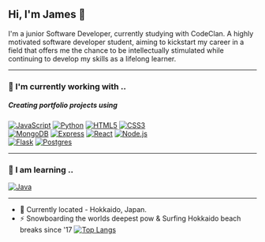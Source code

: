 ## Hi, I'm James 👋

I'm a junior Software Developer, currently studying with CodeClan. A highly motivated software developer student, aiming to kickstart my career in a field that offers me the chance to be intellectually stimulated while continuing to develop my skills as a lifelong learner. 

<hr>

### 🔭 I'm currently working with ..
##### Creating portfolio projects using

[![JavaScript][JavaScript-pic]][JavaScript-url]
[![Python][Python-pic]][Python-url]
[![HTML5][HTML5-pic]][HTML5-url]
[![CSS3][CSS3-pic]][CSS3-url]
<br>
[![MongoDB][MongoDB-pic]][MongoDB-url]
[![Express][Express-pic]][Express-url]
[![React][React-pic]][React-url]
[![Node.js][Node-pic]][Node-url]
<br>
[![Flask][Flask-pic]][Flask-url]
[![Postgres][Postgres-pic]][Postgres-url]

<hr>

### 🌱 I am learning ..

[![Java][Java-pic]][Java-url]

<hr>

- 📍 Currently located - Hokkaido, Japan.
-  ⚡ Snowboarding the worlds deepest pow & Surfing Hokkaido beach breaks since '17
[![Top Langs](https://github-readme-stats.vercel.app/api/top-langs/?username=j-rob16&layout=compact)](https://github.com/j-rob16/github-readme-stats)



<!--
**j-rob16/j-rob16** is a ✨ _special_ ✨ repository because its `README.md` (this file) appears on your GitHub profile.

Here are some ideas to get you started:

- 👯 I’m looking to collaborate on ...
- 🤔 I’m looking for help with ...
- 💬 Ask me about ...
- 📫 How to reach me: ...
![James's GitHub stats](https://github-readme-stats.vercel.app/api?username=j-rob16&show_icons=true&theme=radical)
-->

<!-- Markdown links & images -->
[linkedin-shield]: https://img.shields.io/badge/-LinkedIn-blue.svg?style=for-the-badge&logo=linkedin&colorB=555
[linkedin-url]: https://www.linkedin.com/in/016-james-robbins

[CSS3-pic]: https://img.shields.io/badge/css3-%231572B6.svg?style=for-the-badge&logo=css3&logoColor=white
[CSS3-url]: https://developer.mozilla.org/en-US/docs/Web/CSS
[Express-pic]: https://img.shields.io/badge/express.js-%23404d59.svg?style=for-the-badge&logo=express&logoColor=%2361DAFB
[Express-url]: https://expressjs.com/
[Flask-pic]: https://img.shields.io/badge/flask-%23000.svg?style=for-the-badge&logo=flask&logoColor=white
[Flask-url]: https://flask.palletsprojects.com/
[Java-pic]: https://img.shields.io/badge/java-%23ED8B00.svg?style=for-the-badge&logo=java&logoColor=white
[Java-url]: https://www.java.com/
[JavaScript-pic]: https://img.shields.io/badge/javascript-%23323330.svg?style=for-the-badge&logo=javascript&logoColor=%23F7DF1E
[JavaScript-url]: https://www.javascript.com/
[HTML5-pic]: https://img.shields.io/badge/html5-%23E34F26.svg?style=for-the-badge&logo=html5&logoColor=white
[HTML5-url]: https://developer.mozilla.org/en-US/docs/Web/HTML
[MongoDB-pic]: https://img.shields.io/badge/MongoDB-%234ea94b.svg?style=for-the-badge&logo=mongodb&logoColor=white
[MongoDB-url]: https://www.mongodb.com/
[Node-pic]: https://img.shields.io/badge/node.js-6DA55F?style=for-the-badge&logo=node.js&logoColor=white
[Node-url]: https://nodejs.org/
[Postgres-pic]: https://img.shields.io/badge/postgres-%23316192.svg?style=for-the-badge&logo=postgresql&logoColor=white
[Postgres-url]: https://www.postgresql.org
[Python-pic]: https://img.shields.io/badge/python-3670A0?style=for-the-badge&logo=python&logoColor=ffdd54
[Python-url]: https://www.python.org/
[React-pic]: https://img.shields.io/badge/React-20232A?style=for-the-badge&logo=react&logoColor=61DAFB
[React-url]: https://reactjs.org/

